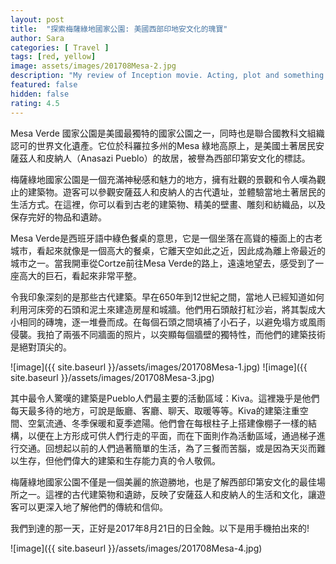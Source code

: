 ```yaml
---
layout: post
title:  "探索梅薩綠地國家公園: 美國西部印地安文化的瑰寶"
author: Sara
categories: [ Travel ]
tags: [red, yellow]
image: assets/images/201708Mesa-2.jpg
description: "My review of Inception movie. Acting, plot and something else in this short description."
featured: false
hidden: false
rating: 4.5
---
```


Mesa Verde 國家公園是美國最獨特的國家公園之一，同時也是聯合國教科文組織認可的世界文化遺產。它位於科羅拉多州的Mesa 綠地高原上，是美國土著居民安薩茲人和皮納人（Anasazi Pueblo）的故居，被譽為西部印第安文化的標誌。

梅薩綠地國家公園是一個充滿神秘感和魅力的地方，擁有壯觀的景觀和令人嘆為觀止的建築物。遊客可以參觀安薩茲人和皮納人的古代遺址，並體驗當地土著居民的生活方式。在這裡，你可以看到古老的建築物、精美的壁畫、雕刻和紡織品，以及保存完好的物品和遺跡。

Mesa Verde是西班牙語中綠色餐桌的意思，它是一個坐落在高聳的檯面上的古老城市，看起來就像是一個高大的餐桌，它離天空如此之近，因此成為離上帝最近的城市之一。當我開車從Cortze前往Mesa Verde的路上，遠遠地望去，感受到了一座高大的巨石，看起來非常平整。

令我印象深刻的是那些古代建築。早在650年到12世紀之間，當地人已經知道如何利用河床旁的石頭和泥土來建造房屋和城牆。他們用石頭敲打紅沙岩，將其製成大小相同的磚塊，逐一堆疊而成。在每個石頭之間填補了小石子，以避免塌方或風雨侵襲。我拍了兩張不同牆面的照片，以突顯每個牆壁的獨特性，而他們的建築技術是絕對頂尖的。

![image]({{ site.baseurl }}/assets/images/201708Mesa-1.jpg)
![image]({{ site.baseurl }}/assets/images/201708Mesa-3.jpg)

其中最令人驚嘆的建築是Pueblo人們最主要的活動區域：Kiva。這裡幾乎是他們每天最多待的地方，可說是飯廳、客廳、聊天、取暖等等。Kiva的建築注重空間、空氣流通、冬季保暖和夏季遮陽。他們會在每根柱子上搭建像棚子一樣的結構，以便在上方形成可供人們行走的平面，而在下面則作為活動區域，通過梯子進行交通。回想起以前的人們過著簡單的生活，為了三餐而苦腦，或是因為天災而難以生存，但他們偉大的建築和生存能力真的令人敬佩。

梅薩綠地國家公園不僅是一個美麗的旅遊勝地，也是了解西部印第安文化的最佳場所之一。這裡的古代建築物和遺跡，反映了安薩茲人和皮納人的生活和文化，讓遊客可以更深入地了解他們的傳統和信仰。

我們到達的那一天，正好是2017年8月21日的日全蝕。以下是用手機拍出來的!

 ![image]({{ site.baseurl }}/assets/images/201708Mesa-4.jpg)